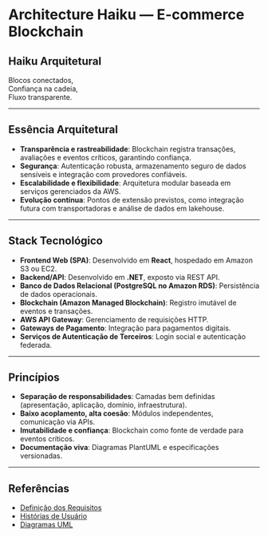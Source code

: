 # Architecture Haiku — E-commerce Blockchain

## Haiku Arquitetural

Blocos conectados,  
Confiança na cadeia,  
Fluxo transparente.

---

## Essência Arquitetural

- **Transparência e rastreabilidade**: Blockchain registra transações, avaliações e eventos críticos, garantindo confiança.
- **Segurança**: Autenticação robusta, armazenamento seguro de dados sensíveis e integração com provedores confiáveis.
- **Escalabilidade e flexibilidade**: Arquitetura modular baseada em serviços gerenciados da AWS.
- **Evolução contínua**: Pontos de extensão previstos, como integração futura com transportadoras e análise de dados em lakehouse.

---

## Stack Tecnológico

- **Frontend Web (SPA)**: Desenvolvido em **React**, hospedado em Amazon S3 ou EC2.
- **Backend/API**: Desenvolvido em **.NET**, exposto via REST API.
- **Banco de Dados Relacional (PostgreSQL no Amazon RDS)**: Persistência de dados operacionais.
- **Blockchain (Amazon Managed Blockchain)**: Registro imutável de eventos e transações.
- **AWS API Gateway**: Gerenciamento de requisições HTTP.
- **Gateways de Pagamento**: Integração para pagamentos digitais.
- **Serviços de Autenticação de Terceiros**: Login social e autenticação federada.

---

## Princípios

- **Separação de responsabilidades**: Camadas bem definidas (apresentação, aplicação, domínio, infraestrutura).
- **Baixo acoplamento, alta coesão**: Módulos independentes, comunicação via APIs.
- **Imutabilidade e confiança**: Blockchain como fonte de verdade para eventos críticos.
- **Documentação viva**: Diagramas PlantUML e especificações versionadas.

---

## Referências

- [Definição dos Requisitos](../definicao_trabalho_final_g4.md)
- [Histórias de Usuário](https://github.com/gilmarUFG/rs_es_20251_g4/tree/estudante/trabalho_final/historias_usuarios)
- [Diagramas UML](../modelos_uml)
